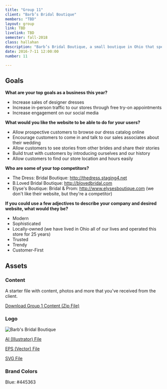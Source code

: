 ```yaml
---
title: "Group 11"
client: "Barb’s Bridal Boutique"
members: "TBD"
layout: group
link: TBD
livelink: TBD
semester: fall-2018
class: hallahan
description: "Barb’s Bridal Boutique, a small boutique in Ohio that specializes in bridal wear."
date: 2016-7-11 12:00:00
number: 11

---
```


## Goals

**What are your top goals as a business this year?**

* Increase sales of designer dresses
* Increase in-person traffic to our stores through free try-on appointments
* Increase engagement on our social media

**What would you like the website to be able to do for your users?**

* Allow prospective customers to browse our dress catalog online
* Encourage customers to come in and talk to our sales associates about their wedding
* Allow customers to see stories from other brides and share their stories
* Build trust with customers by introducing ourselves and our history
* Allow customers to find our store location and hours easily

**Who are some of your top competitors?**

* The Dress: Bridal Boutique: http://thedress.staging4.net
* B.Loved Bridal Boutique: http://blovedbridal.com
* Elyse's Boutique: Bridal & Prom: http://www.elysesboutique.com  (we don't like their website, but they're a competitor)

**If you could use a few adjectives to describe your company and desired website, what would they be?**

* Modern
* Sophisticated
* Locally-owned (we have lived in Ohio all of our lives and operated this store for 25 years)
* Trusted
* Trendy
* Customer-First

<!--http://evesbridalwear.co.za/product/prina/-->

## Assets

### Content

A starter file with content, photos and more that you've received from the client.  

<a href="/class/groups/assets/group1/Group-1-Content.zip">Download Group 1 Content (Zip File)</a>

### Logo
<img src="/class/groups/assets/group1/barb.svg" alt="Barb's Bridal Boutique" />

<a href="/class/groups/assets/group1/barb.ai">AI (Illustrator) File</a>

<a href="/class/groups/assets/group1/barb.eps">EPS (Vector) File</a>

<a href="/class/groups/assets/group1/barb.svg">SVG File</a>

### Brand Colors

Blue: #445363
